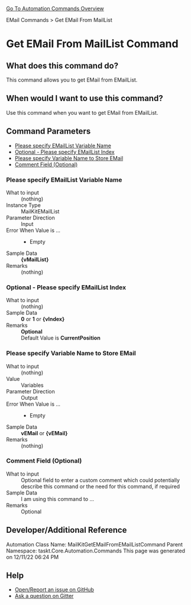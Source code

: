 <!--TITLE: Get EMail From MailList Command -->
<!-- SUBTITLE: a command in the EMail Commands group. -->
[Go To Automation Commands Overview](/automation-commands.md)


EMail Commands &gt; Get EMail From MailList


# Get EMail From MailList Command


## What does this command do?
This command allows you to get EMail from EMailList.


## When would I want to use this command?
Use this command when you want to get EMail from EMailList.


## Command Parameters
- [Please specify EMailList Variable Name](#param_0)
- [Optional - Please specify EMailList Index](#param_1)
- [Please specify Variable Name to Store EMail](#param_2)
- [Comment Field (Optional)](#param_3)


<a id="param_0"></a>
### Please specify EMailList Variable Name


<dl>
<dt>What to input</dt><dd>(nothing)</dd>
<dt>Instance Type</dt><dd>MailKitEMailList</dd>
<dt>Parameter Direction</dt><dd>Input</dd><dt>Error When Value is ...</dt><dd><ul>
<li>Empty</li>
</ul></dd><dt>Sample Data</dt><dd><strong>{vMailList}</strong></dd>
<dt>Remarks</dt><dd>(nothing)</dd>
</dl>




<a id="param_1"></a>
### Optional - Please specify EMailList Index


<dl>
<dt>What to input</dt><dd>(nothing)</dd>
<dt>Sample Data</dt><dd><strong>0</strong> or <strong>1</strong> or <strong>{vIndex}</strong></dd>
<dt>Remarks</dt><dd><strong>Optional</strong><br>Default Value is <strong>CurrentPosition</strong></dd>
</dl>




<a id="param_2"></a>
### Please specify Variable Name to Store EMail


<dl>
<dt>What to input</dt><dd>(nothing)</dd>
<dt>Value</dt><dd>Variables</dd>
<dt>Parameter Direction</dt><dd>Output</dd><dt>Error When Value is ...</dt><dd><ul>
<li>Empty</li>
</ul></dd><dt>Sample Data</dt><dd><strong>vEMail</strong> or <strong>{vEMail}</strong></dd>
<dt>Remarks</dt><dd>(nothing)</dd>
</dl>




<a id="param_3"></a>
### Comment Field (Optional)


<dl>
<dt>What to input</dt><dd>Optional field to enter a custom comment which could potentially describe this command or the need for this command, if required</dd>
<dt>Sample Data</dt><dd>I am using this command to ...</dd>
<dt>Remarks</dt><dd>Optional</dd>
</dl>




## Developer/Additional Reference
Automation Class Name: MailKitGetEMailFromEMailListCommand
Parent Namespace: taskt.Core.Automation.Commands
This page was generated on 12/11/22 06:24 PM


## Help
- [Open/Report an issue on GitHub](https://github.com/saucepleez/taskt/issues/new)
- [Ask a question on Gitter](https://gitter.im/taskt-rpa/Lobby)
